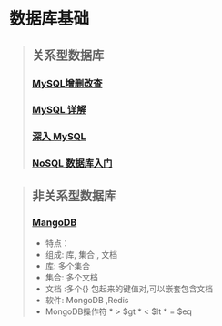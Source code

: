 # 数据库基础

>## 关系型数据库
>### [MySQL增删改查](/basedata/mysqllearn.md)
>### [MySQL 详解](/basedata/Python-100-Days-master/Day36-40/37.SQL详解.md) 
>### [深入 MySQL](/basedata/Python-100-Days-master/Day36-40/38.深入MySQL.md)
>### [NoSQL 数据库入门](/basedata/Python-100-Days-master/Day36-40/NoSQL数据库入门.md)

>## 非关系型数据库
>### [MangoDB](/basedata/mangodb.md)
>
>* 特点：
>  * 组成: 库, 集合 , 文档
>  * 库: 多个集合
>  * 集合: 多个文档
>  * 文档 :多个{} 包起来的键值对,可以嵌套包含文档
>  * 软件: MongoDB ,Redis
>  * MongoDB操作符
>        *     >   $gt
>        *     <   $lt
>        *     =   $eq

